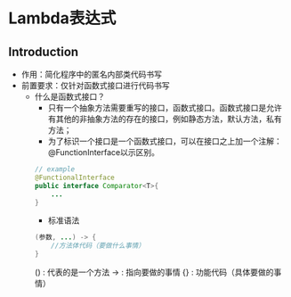 # Lambda表达式

## Introduction
* 作用：简化程序中的匿名内部类代码书写
* 前置要求：仅针对函数式接口进行代码书写
  * 什么是函数式接口？
    * 只有一个抽象方法需要重写的接口，函数式接口。函数式接口是允许有其他的非抽象方法的存在的接口，例如静态方法，默认方法，私有方法；
    * 为了标识一个接口是一个函数式接口，可以在接口之上加一个注解：@FunctionInterface以示区别。
    ```java
    // example
    @FunctionalInterface
    public interface Comparator<T>{
        ...
    }
    ```
    * 标准语法
    ```java
    (参数, ...) -> {
        //方法体代码（要做什么事情）
    }
    ```
    () : 代表的是一个方法 
    -> : 指向要做的事情
    {} : 功能代码（具体要做的事情）